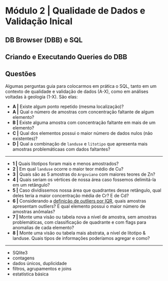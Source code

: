 # Módulo 2 | Qualidade de Dados e Validação Inical

## DB Browser (DBB) e SQL

## Criando e Executando Queries do DBB

## Questões

Algumas perguntas guia para colocarmos em prática o SQL, tanto em um contexto de qualidade e validação de dados (A-X), como em análises voltadas à geologia (1-X). São elas:

* **A |** Existe algum ponto repetido (mesma localização)?
* **A |** Qual o número de amostras com concentração faltante de algum elemento?
* **B |** Existe alguma amostra com concentração faltante em mais de um elemento?
* **C |** Qual dos elementos possui o maior número de dados nulos (não existentes)?
* **D |** Qual a combinação de `landuse` e `litotipo` que apresenta mais amostras problemáticaas com dados faltantes?

---

* **1 |** Quais litotipos foram mais e menos amostrados?
* **2 |** Em qual `landuse` ocorre o maior teor médio de Cu?
* **3 |** Quais são as 5 amostras do `Argoviano` com maiores teores de Zn?
* **4 |** Quais seriam os vértices de nossa área caso fossemos delimitá-la em um retângulo?
* **5 |** Caso dividíssemos nossa área que quadrantes desse retângulo, qual deles teria a maior concentração média de Cr? E de Cd?
* **6 |** Considerando a [definição de outliers por IQR](https://towardsdatascience.com/why-1-5-in-iqr-method-of-outlier-detection-5d07fdc82097), quais amostras apresentam outliers? E qual elemento possui o maior número de amostras anômalas?
* **7 |** Monte uma visão ou tabela nova a nível de amostra, sem amostras problemáticas, com classificação de quadrante e com flags para anomalias de cada elemento?
* **8 |** Monte uma visão ou tabela mais abstrata, a nível de litotipo & landuse. Quais tipos de informações poderíamos agregar e como?

---

* SQlite3
* contagens
* dados únicos, duplicidade
* filtros, agrupamentos e joins
* estatística básica
